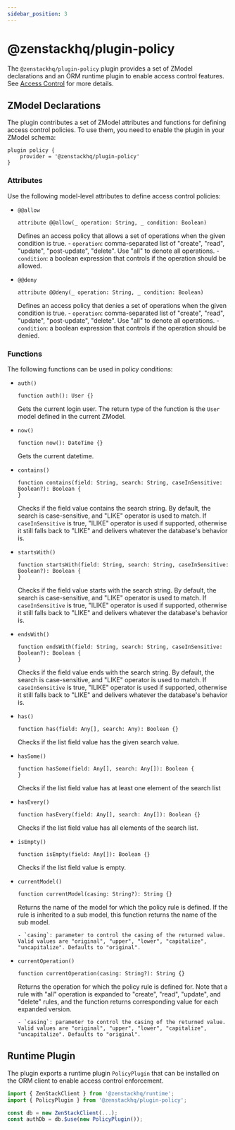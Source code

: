 ```yaml
---
sidebar_position: 3
---
```


# @zenstackhq/plugin-policy

The `@zenstackhq/plugin-policy` plugin provides a set of ZModel declarations and an ORM runtime plugin to enable access control features. See [Access Control](../../orm/access-control/index.md) for more details.

## ZModel Declarations

The plugin contributes a set of ZModel attributes and functions for defining access control policies. To use them, you need to enable the plugin in your ZModel schema:

```zmodel
plugin policy {
    provider = '@zenstackhq/plugin-policy'
}
```

### Attributes

Use the following model-level attributes to define access control policies:

- `@@allow`

    ```zmodel
    attribute @@allow(_ operation: String, _ condition: Boolean)
    ```

    Defines an access policy that allows a set of operations when the given condition is true.
      - `operation`: comma-separated list of "create", "read", "update", "post-update", "delete". Use "all" to denote all operations.
      - `condition`: a boolean expression that controls if the operation should be allowed.
  
- `@@deny`
  
    ```zmodel
    attribute @@deny(_ operation: String, _ condition: Boolean)
    ```

    Defines an access policy that denies a set of operations when the given condition is true.
      - `operation`: comma-separated list of "create", "read", "update", "post-update", "delete". Use "all" to denote all operations.
      - `condition`: a boolean expression that controls if the operation should be denied.

### Functions

The following functions can be used in policy conditions:

- `auth()`

    ```zmodel
    function auth(): User {}
    ```

    Gets the current login user. The return type of the function is the `User` model defined in the current ZModel.

- `now()`

    ```zmodel
    function now(): DateTime {}
    ```

    Gets the current datetime.

- `contains()`

    ```zmodel
    function contains(field: String, search: String, caseInSensitive: Boolean?): Boolean {
    }
    ```

    Checks if the field value contains the search string. By default, the search is case-sensitive, and "LIKE" operator is used to match. If `caseInSensitive` is true, "ILIKE" operator is used if supported, otherwise it still falls back to "LIKE" and delivers whatever the database's behavior is.

- `startsWith()`

    ```zmodel
    function startsWith(field: String, search: String, caseInSensitive: Boolean?): Boolean {
    }
    ```

    Checks if the field value starts with the search string. By default, the search is case-sensitive, and "LIKE" operator is used to match. If `caseInSensitive` is true, "ILIKE" operator is used if supported, otherwise it still falls back to "LIKE" and delivers whatever the database's behavior is.

- `endsWith()`

    ```zmodel
    function endsWith(field: String, search: String, caseInSensitive: Boolean?): Boolean {
    }
    ```

    Checks if the field value ends with the search string. By default, the search is case-sensitive, and "LIKE" operator is used to match. If `caseInSensitive` is true, "ILIKE" operator is used if supported, otherwise it still falls back to "LIKE" and delivers whatever the database's behavior is.

- `has()`

    ```zmodel
    function has(field: Any[], search: Any): Boolean {}
    ```

    Checks if the list field value has the given search value.

- `hasSome()`

    ```zmodel
    function hasSome(field: Any[], search: Any[]): Boolean {
    }
    ```

    Checks if the list field value has at least one element of the search list

- `hasEvery()`

    ```zmodel
    function hasEvery(field: Any[], search: Any[]): Boolean {}
    ```

    Checks if the list field value has all elements of the search list.


- `isEmpty()`

    ```zmodel
    function isEmpty(field: Any[]): Boolean {}
    ```

    Checks if the list field value is empty.

- `currentModel()`

    ```zmodel
    function currentModel(casing: String?): String {}
    ```

    Returns the name of the model for which the policy rule is defined. If the rule is inherited to a sub model, this function returns the name of the sub model.
        
      - `casing`: parameter to control the casing of the returned value. Valid values are "original", "upper", "lower", "capitalize", "uncapitalize". Defaults to "original".

- `currentOperation()`

    ```zmodel
    function currentOperation(casing: String?): String {}
    ```

    Returns the operation for which the policy rule is defined for. Note that a rule with "all" operation is expanded to "create", "read", "update", and "delete" rules, and the function returns corresponding value for each expanded version.
        
      - `casing`: parameter to control the casing of the returned value. Valid values are "original", "upper", "lower", "capitalize", "uncapitalize". Defaults to "original".

## Runtime Plugin

The plugin exports a runtime plugin `PolicyPlugin` that can be installed on the ORM client to enable access control enforcement.

```ts
import { ZenStackClient } from '@zenstackhq/runtime';
import { PolicyPlugin } from '@zenstackhq/plugin-policy';

const db = new ZenStackClient(...);
const authDb = db.$use(new PolicyPlugin());
```
